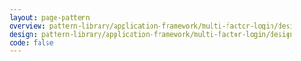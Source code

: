 ```yaml
---
layout: page-pattern
overview: pattern-library/application-framework/multi-factor-login/design/overview.md
design: pattern-library/application-framework/multi-factor-login/design/design.md
code: false
---
```

